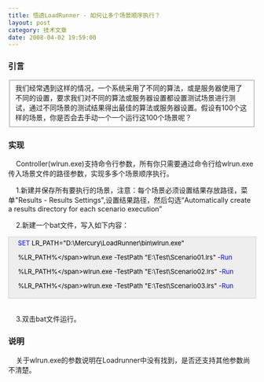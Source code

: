 ```yaml
---
title: 悟透LoadRunner - 如何让多个场景顺序执行？
layout: post
category: 技术文章
date: 2008-04-02 19:59:00
---
```


### 引言

<fieldset>我们经常遇到这样的情况，一个系统采用了不同的算法，或是服务器使用了不同的设置，要求我们对不同的算法或服务器设置都设置测试场景进行测试，通过不同场景的测试结果得出最佳的算法或服务器设置。假设有100个这样的场景，你是否会去手动一个一个运行这100个场景呢？</fieldset>

### 实现

&nbsp;&nbsp;&nbsp; Controller(wlrun.exe)支持命令行参数，所有你只需要通过命令行给wlrun.exe传入场景文件的路径参数，实现多多个场景顺序执行。

&nbsp;&nbsp;&nbsp; 1.新建并保存所有要执行的场景，注意：每个场景必须设置结果存放路径，菜单"Results - Results Settings",设置结果路径，然后勾选&#8220;Automatically create a results directory for each scenario execution&#8221;

&nbsp;&nbsp;&nbsp; 2.新建一个bat文件，写入如下内容：

<div style="border: 1px solid rgb(204, 204, 204); padding: 4px 5px 4px 4px; background-color: rgb(238, 238, 238); font-size: 13px; width: 98%;"><span style="color: rgb(0, 0, 255);">&nbsp;&nbsp;&nbsp; SET</span><span style="color: rgb(0, 0, 0);">&nbsp;LR_PATH</span><span style="color: rgb(0, 0, 0);">=</span><span style="color: rgb(0, 0, 0);">"</span><span style="color: rgb(0, 0, 0);">D:\Mercury\LoadRunner\bin\wlrun.exe</span><span style="color: rgb(0, 0, 0);">"</span><span style="color: rgb(0, 0, 0);">

&nbsp;&nbsp;&nbsp;&nbsp;%LR_PATH%</span><span style="color: rgb(0, 0, 0);">\</span><span style="color: rgb(0, 0, 0);">wlrun</span><span style="color: rgb(0, 0, 0);">.</span><span style="color: rgb(0, 0, 0);">exe&nbsp;-TestPath&nbsp;</span><span style="color: rgb(0, 0, 0);">"</span><span style="color: rgb(0, 0, 0);">E:\Test\Scenario01.lrs</span><span style="color: rgb(0, 0, 0);">"</span><span style="color: rgb(0, 0, 0);">&nbsp;-</span><span style="color: rgb(0, 0, 255);">Run</span><span style="color: rgb(0, 0, 0);">

&nbsp;&nbsp;&nbsp;&nbsp;%LR_PATH%</span><span style="color: rgb(0, 0, 0);">\</span><span style="color: rgb(0, 0, 0);">wlrun</span><span style="color: rgb(0, 0, 0);">.</span><span style="color: rgb(0, 0, 0);">exe&nbsp;-TestPath&nbsp;</span><span style="color: rgb(0, 0, 0);">"</span><span style="color: rgb(0, 0, 0);">E:\Test\Scenario02.lrs</span><span style="color: rgb(0, 0, 0);">"</span><span style="color: rgb(0, 0, 0);">&nbsp;-</span><span style="color: rgb(0, 0, 255);">Run</span><span style="color: rgb(0, 0, 0);">

&nbsp;&nbsp;&nbsp;&nbsp;%LR_PATH%</span><span style="color: rgb(0, 0, 0);">\</span><span style="color: rgb(0, 0, 0);">wlrun</span><span style="color: rgb(0, 0, 0);">.</span><span style="color: rgb(0, 0, 0);">exe&nbsp;-TestPath&nbsp;</span><span style="color: rgb(0, 0, 0);">"</span><span style="color: rgb(0, 0, 0);">E:\Test\Scenario03.lrs</span><span style="color: rgb(0, 0, 0);">"</span><span style="color: rgb(0, 0, 0);">&nbsp;-</span><span style="color: rgb(0, 0, 255);">Run</span></div>
&nbsp;&nbsp;&nbsp; 

&nbsp;&nbsp;&nbsp; 3.双击bat文件运行。

### 说明

&nbsp;&nbsp;&nbsp; 关于wlrun.exe的参数说明在Loadrunner中没有找到，是否还支持其他参数尚不清楚。
